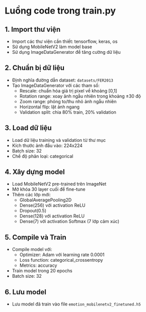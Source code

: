 # Luồng code trong train.py

## 1. Import thư viện
- Import các thư viện cần thiết: tensorflow, keras, os
- Sử dụng MobileNetV2 làm model base
- Sử dụng ImageDataGenerator để tăng cường dữ liệu

## 2. Chuẩn bị dữ liệu
- Định nghĩa đường dẫn dataset: `datasets/FER2013`
- Tạo ImageDataGenerator với các tham số:
  - Rescale: chuẩn hóa giá trị pixel về khoảng [0,1]
  - Rotation range: xoay ảnh ngẫu nhiên trong khoảng ±30 độ
  - Zoom range: phóng to/thu nhỏ ảnh ngẫu nhiên
  - Horizontal flip: lật ảnh ngang
  - Validation split: chia 80% train, 20% validation

## 3. Load dữ liệu
- Load dữ liệu training và validation từ thư mục
- Kích thước ảnh đầu vào: 224x224
- Batch size: 32
- Chế độ phân loại: categorical

## 4. Xây dựng model
- Load MobileNetV2 pre-trained trên ImageNet
- Mở khóa 30 layer cuối để fine-tune
- Thêm các lớp mới:
  - GlobalAveragePooling2D
  - Dense(256) với activation ReLU
  - Dropout(0.5)
  - Dense(128) với activation ReLU
  - Dense(7) với activation Softmax (7 lớp cảm xúc)

## 5. Compile và Train
- Compile model với:
  - Optimizer: Adam với learning rate 0.0001
  - Loss function: categorical_crossentropy
  - Metrics: accuracy
- Train model trong 20 epochs
- Batch size: 32

## 6. Lưu model
- Lưu model đã train vào file `emotion_mobilenetv2_finetuned.h5` 